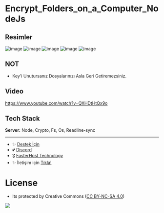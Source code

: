 # Encrypt_Folders_on_a_Computer_NodeJs

## Resimler

![image](https://user-images.githubusercontent.com/63351166/214312975-40efc7b5-d79a-46cd-9cab-80e9d33a1aa5.png)
![image](https://user-images.githubusercontent.com/63351166/214313091-94d2611a-b1f7-4f6a-8f60-85d26b7cb159.png)
![image](https://user-images.githubusercontent.com/63351166/214313131-9aea08ea-8bb9-47fc-8d6f-5db81e3df043.png)
![image](https://user-images.githubusercontent.com/63351166/214313153-a1037bd0-61cd-492c-b48e-5d788f5f5887.png)
![image](https://user-images.githubusercontent.com/63351166/214313211-4d89668a-3498-49e8-8179-e323eff062b0.png)

## NOT

- Key'i Unutursanız Dosyalarınızı Asla Geri Getiremezsiniz.

## Video

https://www.youtube.com/watch?v=QXHDtHtQx9o

## Tech Stack

**Server:** Node, Crypto, Fs, Os, Readline-sync

---
- ✨ [Destek İçin](https://fastuptime.com) <br>
- 💕 [Discord](https://fastuptime.com/discord)<br>
- 🎖️ [FasterHost Technology](https://fasterhost.tech/)<br>
- ✨ İletişim için [Tıkla!](mailto:fastuptime@gmail.com)<br>

# License
- Its protected by Creative Commons ([CC BY-NC-SA 4.0](https://creativecommons.org/licenses/by-nc-sa/4.0/))

<a href="https://creativecommons.org/licenses/by-nc-sa/4.0/" title="BYNCSA40"><img src="https://licensebuttons.net/l/by-nc-sa/4.0/88x31.png"></a>

